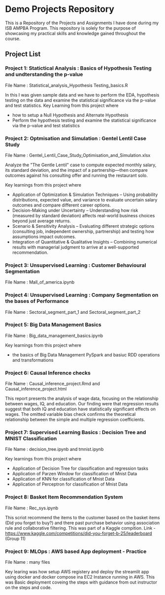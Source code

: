 # Demo Projects Repository 
This is a Repository of the Projects and Assignments I have done during my ISB AMPBA Program.
This repository is solely for the purpose of showcasing my practical skills and knowledge gained throughout the course.

## Project List

### Project 1: Statictical Analysis : Basics of Hypothesis Testing and undterstanding the p-value  
 File Name : Statistical_analysis_Hypothesis Testing_basics.R

 In this I was given sample data and we have to perform the EDA, hypothesis testing on the data and examine the statistical significance via the p-value and test statistics. Key Learning from this project where 
- how to setup a Null Hypothesis and Alternate Hypothesis 
- Perform the hypothesis testing and examine the statistical significance via the p-value and test statistics
 
### Project 2: Optmisation and Simulation : Gentel Lentil Case Study 
 File Name : Gentel_Lentil_Case_Study_Optimisation_and_Simulation.xlsx
 
 Analyze the "The Gentle Lentil" case to compute expected monthly salary, its standard deviation, and the impact of a partnership—then compare outcomes against his consulting offer and running the restaurant solo.

 Key learnings from this project where
- Application of Optimization & Simulation Techniques – Using probability distributions, expected value, and variance to evaluate uncertain salary outcomes and compare different career options.
- Decision-Making under Uncertainty – Understanding how risk (measured by standard deviation) affects real-world business choices beyond just average returns.
- Scenario & Sensitivity Analysis – Evaluating different strategic options (consulting job, independent ownership, partnership) and testing how assumptions impact outcomes.
- Integration of Quantitative & Qualitative Insights – Combining numerical results with managerial judgment to arrive at a well-supported recommendation.

### Project 3: Unsupervised Learning : Customer Behavioural Segmentation 
 File Name : Mall_of_america.ipynb


### Project 4: Unsupervised Learning : Company Segmentation on the bases of Performance
 File Name : Sectoral_segment_part_1 and Sectoral_segment_part_2

### Project 5: Big Data Management Basics
 File Name : Big_data_management_basics.ipynb

 Key learnings from this project where
- the basics of Big Data Management PySpark and basiuc RDD operations and transformations

### Project 6: Causal Inference checks
 File Name : Causal_inference_project.Rmd and Causal_inference_project.html

 This report presents the analysis of wage data, focusing on the relationship between wages, IQ, and education. Our finding were that regression results suggest that both IQ and education have statistically significant effects on wages. The omitted variable bias check confirms the theoretical relationship between the simple and multiple regression coefficients.

### Project 7: Supervised Learning Basics : Decision Tree and MNIST Classification
 File Name : decision_tree.ipynb and tmnist.ipynb

 Key learnings from this project where
- Application of Decision Tree for classification and regression tasks
- Application of Parzen Window for classification of Mnist Data
- Application of KNN for classification of Mnist Data
- Application of Perceptron for classification of Mnist Data

### Project 8: Basket Item Recommendation System
File Name : Rec_sys.ipynb

 This scriot recommend the items to the customer based on the basket items (Did you forget to buy?) and there past purchase behavior using association rule and collaborative filtering.
 This was part of a Kaggle compition. Link - https://www.kaggle.com/competitions/did-you-forget-b-25/leaderboard (Group 11)

### Project 9: MLOps : AWS based App deployment - Practice
File Name : many files

Key learing was how setup AWS registery and deploy the streamlit app using docker and docker compose ina EC2 Instance running in AWS. This was Basic deployment coveing the steps with guidance from out instructor on the steps and code. 


